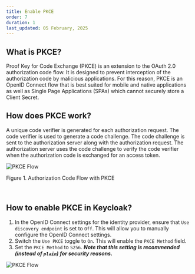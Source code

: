 ```yaml
---
title: Enable PKCE
order: 7
duration: 1
last_updated: 05 February, 2025
---
```


## What is PKCE?

Proof Key for Code Exchange (PKCE) is an extension to the OAuth 2.0 authorization code flow. It is designed to prevent interception of the authorization code by malicious applications. For this reason, PKCE is an OpenID Connect flow that is best suited for mobile and native applications as well as Single Page Applications (SPAs) which cannot securely store a Client Secret.

## How does PKCE work?

A unique code verifier is generated for each authorization request. The code verifier is used to generate a code challenge. The code challenge is sent to the authorization server along with the authorization request. The authorization server uses the code challenge to verify the code verifier when the authorization code is exchanged for an access token.

![PKCE Flow](/assets/images/connect-with-keycloak/keycloak-pkce-flow.png)

Figure 1. Authorization Code Flow with PKCE

<br>

## How to enable PKCE in Keycloak?

1. In the OpenID Connect settings for the identity provider, ensure that `Use discovery endpoint` is set to `Off`. This will allow you to manually configure the OpenID Connect settings.
2. Switch the `Use PKCE` toggle to `On`. This will enable the `PKCE Method` field.
3. Set the `PKCE Method` to `S256`. ***Note that this setting is recommended (instead of `plain`) for security reasons.***

![PKCE Flow](/assets/images/connect-with-keycloak/enable-pkce.png)